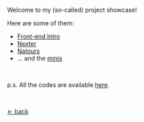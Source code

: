 Welcome to my (so-called) project showcase!

Here are some of them:
- [Front-end Intro](https://project.mufidu.com/frontend-intro)
- [Nexter](https://project.mufidu.com/nexter)
- [Natours](https://project.mufidu.com/natours)
- ... and the [minis](https://project.mufidu.com/minis)
<br>

p.s. All the codes are available [here](https://github.com/mufidu).

<br>

[&larr; back](https://mufidu.com)
